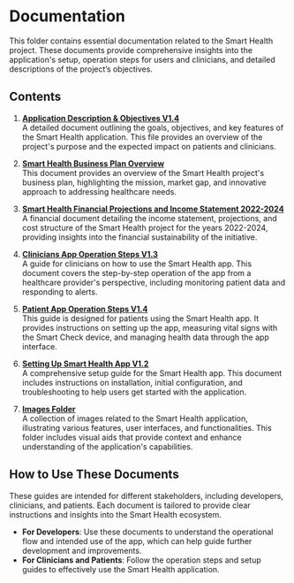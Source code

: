 # Documentation

This folder contains essential documentation related to the Smart Health project. These documents provide comprehensive insights into the application's setup, operation steps for users and clinicians, and detailed descriptions of the project’s objectives.

## Contents

1. **[Application Description & Objectives V1.4](./Smart_Health_Application_Description_and_Objectives_v1.4.pdf)**  
   A detailed document outlining the goals, objectives, and key features of the Smart Health application. This file provides an overview of the project's purpose and the expected impact on patients and clinicians.

2. **[Smart Health Business Plan Overview](./Smart_Health_Business_Plan_Overview.pdf)**  
   This document provides an overview of the Smart Health project's business plan, highlighting the mission, market gap, and innovative approach to addressing healthcare needs.

3. **[Smart Health Financial Projections and Income Statement 2022-2024](./Smart_Health_Financial_Projections_and_Income_Statement_2022-2024.pdf)**  
   A financial document detailing the income statement, projections, and cost structure of the Smart Health project for the years 2022-2024, providing insights into the financial sustainability of the initiative.

4. **[Clinicians App Operation Steps V1.3](./Clinicians%20App%20Operation%20Steps%20V1.3.pdf)**  
   A guide for clinicians on how to use the Smart Health app. This document covers the step-by-step operation of the app from a healthcare provider's perspective, including monitoring patient data and responding to alerts.

5. **[Patient App Operation Steps V1.4](./Patient%20App%20Operation%20Steps%20V1.4.pdf)**  
   This guide is designed for patients using the Smart Health app. It provides instructions on setting up the app, measuring vital signs with the Smart Check device, and managing health data through the app interface.

6. **[Setting Up Smart Health App V1.2](./Setting_up_smarthealth_App_V1.3.pdf)**  
   A comprehensive setup guide for the Smart Health app. This document includes instructions on installation, initial configuration, and troubleshooting to help users get started with the application.

7. **[Images Folder](./images/README.md)**  
   A collection of images related to the Smart Health application, illustrating various features, user interfaces, and functionalities. This folder includes visual aids that provide context and enhance understanding of the application's capabilities.

## How to Use These Documents

These guides are intended for different stakeholders, including developers, clinicians, and patients. Each document is tailored to provide clear instructions and insights into the Smart Health ecosystem.

- **For Developers**: Use these documents to understand the operational flow and intended use of the app, which can help guide further development and improvements.
- **For Clinicians and Patients**: Follow the operation steps and setup guides to effectively use the Smart Health application.

